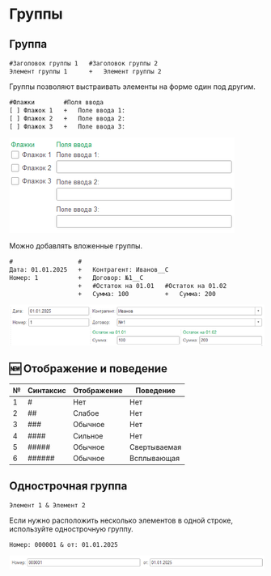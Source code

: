# Группы

## Группа
```text
#Заголовок группы 1   #Заголовок группы 2
Элемент группы 1      +   Элемент группы 2
```

 Группы позволяют выстраивать элементы на форме один под другим. 

```text
#Флажки        #Поля ввода
[ ] Флажок 1   +   Поле ввода 1:
[ ] Флажок 2   +   Поле ввода 2:
[ ] Флажок 3   +   Поле ввода 3:
```
<kbd> ![Группа](./_images/group.png) </kbd> 

Можно добавлять вложенные группы.
```text
#                  #
Дата: 01.01.2025   +   Контрагент: Иванов__С
Номер: 1           +   Договор: №1__С
                   +   #Остаток на 01.01   #Остаток на 01.02
                   +   Сумма: 100          +   Сумма: 200
```
<kbd> ![Вложенные группы](./_images/nested-group.png) </kbd> 


## 🆕 Отображение и поведение
| № | Синтаксис | Отображение | Поведение    |
|---|-----------|-------------|--------------|
| 1 | #         | Нет         | Нет          |
| 2 | ##        | Слабое      | Нет          |
| 3 | ###       | Обычное     | Нет          |
| 4 | ####      | Сильное     | Нет          |
| 5 | #####     | Обычное     | Свертываемая |
| 6 | ######    | Обычное     | Всплывающая  |

## Однострочная группа
```
Элемент 1 & Элемент 2
```
Если нужно расположить несколько элементов в одной строке, используйте однострочную группу.

```text
Номер: 000001 & от: 01.01.2025
```
<kbd> ![Однострочная группа](./_images/line-group.png) </kbd> 
